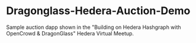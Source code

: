 # Dragonglass-Hedera-Auction-Demo
Sample auction dapp shown in the "Building on Hedera Hashgraph with OpenCrowd &amp; DragonGlass" Hedera Virtual Meetup.
